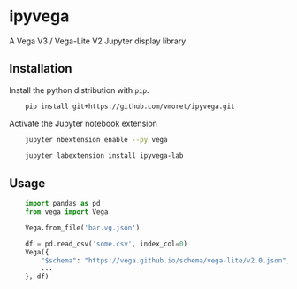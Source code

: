 # ipyvega

A Vega V3 / Vega-Lite V2 Jupyter display library

## Installation

Install the python distribution with `pip`.

```bash
    pip install git+https://github.com/vmoret/ipyvega.git
```

Activate the Jupyter notebook extension

```bash
    jupyter nbextension enable --py vega
```

```bash
    jupyter labextension install ipyvega-lab
```

## Usage

```python
    import pandas as pd
    from vega import Vega

    Vega.from_file('bar.vg.json')

    df = pd.read_csv('some.csv', index_col=0)
    Vega({
        "$schema": "https://vega.github.io/schema/vega-lite/v2.0.json",
        ...
    }, df)
```
